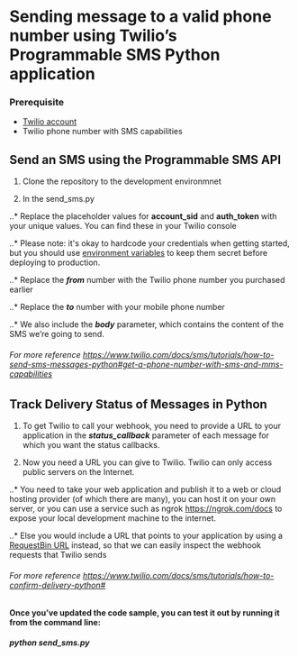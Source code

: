 # Sending message to a valid phone number using Twilio’s Programmable SMS Python application


### Prerequisite

* [Twilio account](https://www.twilio.com/try-twilio)
* Twilio phone number with SMS capabilities



## Send an SMS using the Programmable SMS API

1. Clone the repository to the development environmnet

2. In the send_sms.py

..* Replace the placeholder values for **account_sid** and **auth_token** with your unique values. You can find these in your Twilio console

..* Please note: it's okay to hardcode your credentials when getting started, but you should use [environment variables](https://www.twilio.com/blog/2017/01/how-to-set-environment-variables.html) to keep them secret before deploying to production. 

..* Replace the __*from*__ number with the Twilio phone number you purchased earlier

..* Replace the __*to*__ number with your mobile phone number
 
..* We also include the __*body*__ parameter, which contains the content of the SMS we’re going to send.

###### For more reference https://www.twilio.com/docs/sms/tutorials/how-to-send-sms-messages-python#get-a-phone-number-with-sms-and-mms-capabilities



## Track Delivery Status of Messages in Python

1. To get Twilio to call your webhook, you need to provide a URL to your application in the __*status_callback*__ parameter of each message for which you want the status callbacks.

2. Now you need a URL you can give to Twilio. Twilio can only access public servers on the Internet.

..* You need to take your web application and publish it to a web or cloud hosting provider (of which there are many), you can host it on your own server, or you can use a service such as ngrok <https://ngrok.com/docs> to expose your local development machine to the internet. 

..* Else you would include a URL that points to your application by using a [RequestBin URL](https://requestbin.com/r/enp5ptt5jxpg/1wLgrDX257uIQUiKXG3dHmmehRf) instead, so that we can easily inspect the webhook requests that Twilio sends

###### For more reference https://www.twilio.com/docs/sms/tutorials/how-to-confirm-delivery-python#


#### Once you’ve updated the code sample, you can test it out by running it from the command line:
*__python send_sms.py__*









